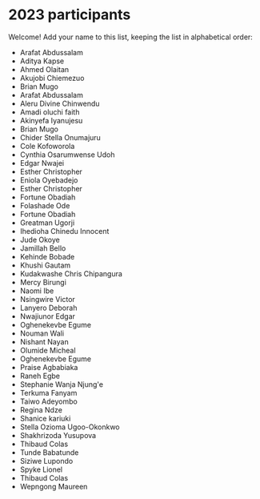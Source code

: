 # 2023 participants

Welcome! Add your name to this list, keeping the list in alphabetical order:

- Arafat Abdussalam
- Aditya Kapse
- Ahmed Olaitan
- Akujobi Chiemezuo
- Brian Mugo
- Arafat Abdussalam
- Aleru Divine Chinwendu
- Amadi oluchi faith
- Akinyefa Iyanujesu
- Brian Mugo
- Chider Stella Onumajuru
- Cole Kofoworola
- Cynthia Osarumwense Udoh
- Edgar Nwajei
- Esther Christopher
- Eniola Oyebadejo
- Esther Christopher
- Fortune Obadiah
- Folashade Ode
- Fortune Obadiah
- Greatman Ugorji
- Ihedioha Chinedu Innocent
- Jude Okoye
- Jamillah Bello
- Kehinde Bobade
- Khushi Gautam
- Kudakwashe Chris Chipangura
- Mercy Birungi
- Naomi Ibe
- Nsingwire Victor
- Lanyero Deborah
- Nwajiunor Edgar
- Oghenekevbe Egume
- Nouman Wali
- Nishant Nayan
- Olumide Micheal
- Oghenekevbe Egume
- Praise Agbabiaka
- Raneh Egbe
- Stephanie Wanja Njung'e
- Terkuma Fanyam
- Taiwo Adeyombo
- Regina Ndze
- Shanice kariuki
- Stella Ozioma Ugoo-Okonkwo
- Shakhrizoda Yusupova
- Thibaud Colas
- Tunde Babatunde
- Siziwe Lupondo
- Spyke Lionel
- Thibaud Colas
- Wepngong Maureen
